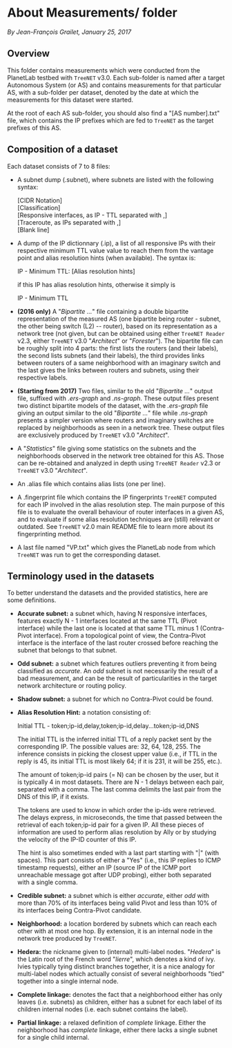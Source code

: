 # About Measurements/ folder

*By Jean-François Grailet, January 25, 2017*

## Overview

This folder contains measurements which were conducted from the PlanetLab testbed with `TreeNET` v3.0. Each sub-folder is named after a target Autonomous System (or AS) and contains measurements for that particular AS, with a sub-folder per dataset, denoted by the date at which the measurements for this dataset were  started.

At the root of each AS sub-folder, you should also find a "\[AS number\].txt" file, which contains the IP prefixes which are fed to `TreeNET` as the target prefixes of this AS.

## Composition of a dataset

Each dataset consists of 7 to 8 files:

* A subnet dump (.subnet), where subnets are listed with the following syntax:
 
  \[CIDR Notation\]\
  \[Classification\]\
  \[Responsive interfaces, as IP - TTL separated with ,\]\
  \[Traceroute, as IPs separated with ,\]\
  \[Blank line\]

* A dump of the IP dictionnary (.ip), a list of all responsive IPs with their respective minimum TTL value value to reach them from the vantage point and alias resolution hints (when available). The syntax is:
 
  IP - Minimum TTL: \[Alias resolution hints\]
 
  if this IP has alias resolution hints, otherwise it simply is
 
  IP - Minimum TTL

* **(2016 only)** A "*Bipartite ...*" file containing a double bipartite representation of the measured AS (one bipartite being router - subnet, the other being switch (L2) -- router), based on its representation as a network tree (not given, but can be obtained using either `TreeNET Reader` v2.3, either `TreeNET` v3.0 "*Architect*" or "*Forester*"). The bipartite file can be roughly split into 4 parts: the first lists the routers (and their labels), the second lists subnets (and their labels), the third provides links between routers of a same neighborhood with an imaginary switch and the last gives the links between routers and subnets, using their respective labels.

* **(Starting from 2017)** Two files, similar to the old "*Bipartite ...*" output file, suffixed with *.ers-graph* and *.ns-graph*. These output files present two distinct bipartite models of the dataset, with the *.ers-graph* file giving an output similar to the old "*Bipartite ...*" file while *.ns-graph* presents a simpler version where routers and imaginary switches are replaced by neighborhoods as seen in a network tree. These output files are exclusively produced by `TreeNET` v3.0 "*Architect*".

* A "*Statistics*" file giving some statistics on the subnets and the neighborhoods observed in the network tree obtained for this AS. Those can be re-obtained and analyzed in depth using `TreeNET Reader` v2.3 or `TreeNET` v3.0 "*Architect*".

* An .alias file which contains alias lists (one per line).

* A .fingerprint file which contains the IP fingerprints `TreeNET` computed for each IP involved in the alias resolution step. The main purpose of this file is to evaluate the overall behaviour of router interfaces in a given AS, and to evaluate if some alias resolution techniques are (still) relevant or outdated. See `TreeNET` v2.0 main README file to learn more about its fingerprinting method.

* A last file named "VP.txt" which gives the PlanetLab node from which `TreeNET` was run to get the corresponding dataset.

## Terminology used in the datasets

To better understand the datasets and the provided statistics, here are some definitions.

* **Accurate subnet:** a subnet which, having N responsive interfaces, features exactly N - 1 interfaces located at the same TTL (Pivot interface) while the last one is located at that same TTL minus 1 (Contra-Pivot interface). From a topological point of view, the Contra-Pivot interface is the interface of the last router crossed before reaching the subnet that belongs to that subnet.

* **Odd subnet:** a subnet which features outliers preventing it from being classified as *accurate*. An *odd* subnet is not necessarily the result of a bad measurement, and can be the result of particularities in the target network architecture or routing policy.

* **Shadow subnet:** a subnet for which no Contra-Pivot could be found.

* **Alias Resolution Hint:** a notation consisting of:
  
  Initial TTL - token;ip-id,delay,token;ip-id,delay...token;ip-id,DNS
  
  The initial TTL is the inferred initial TTL of a reply packet sent by the corresponding IP. The possible values are: 32, 64, 128, 255. The inference consists in picking the closest upper value (i.e., if TTL in the reply is 45, its initial TTL is most likely 64; if it is 231, it will be 255, etc.).
  
  The amount of token;ip-id pairs (= N) can be chosen by the user, but it is typically 4 in most datasets. There are N - 1 delays between each pair, separated with a comma. The last comma delimits the last pair from the DNS of this IP, if it exists.
  
  The tokens are used to know in which order the ip-ids were retrieved. The delays express, in microseconds, the time that passed between the retrieval of each token;ip-id pair for a given IP. All these pieces of information are used to perform alias resolution by Ally or by studying the velocity of the IP-ID counter of this IP.
  
  The hint is also sometimes ended with a last part starting with "|" (with spaces). This part consists of either a "Yes" (i.e., this IP replies to ICMP timestamp requests), either an IP (source IP of the ICMP port unreachable message got after UDP probing), either both separated with a single comma.

* **Credible subnet:** a subnet which is either *accurate*, either *odd* with more than 70% of its interfaces being valid Pivot and less than 10% of its interfaces being Contra-Pivot candidate.

* **Neighborhood:** a location bordered by subnets which can reach each other with at most one hop. By extension, it is an internal node in the network tree produced by `TreeNET`.

* **Hedera:** the nickname given to (internal) multi-label nodes. "*Hedera*" is the Latin root of the French word "*lierre*", which denotes a kind of ivy. Ivies typically tying distinct branches together, it is a nice analogy for multi-label nodes which actually consist of several neighborhoods "tied" together into a single internal node.

* **Complete linkage:** denotes the fact that a neighborhood either has only leaves (i.e. subnets) as children, either has a subnet for each label of its children internal nodes (i.e. each subnet contains the label).
  
* **Partial linkage:** a relaxed definition of *complete* linkage. Either the neighborhood has *complete* linkage, either there lacks a single subnet for a single child internal.
